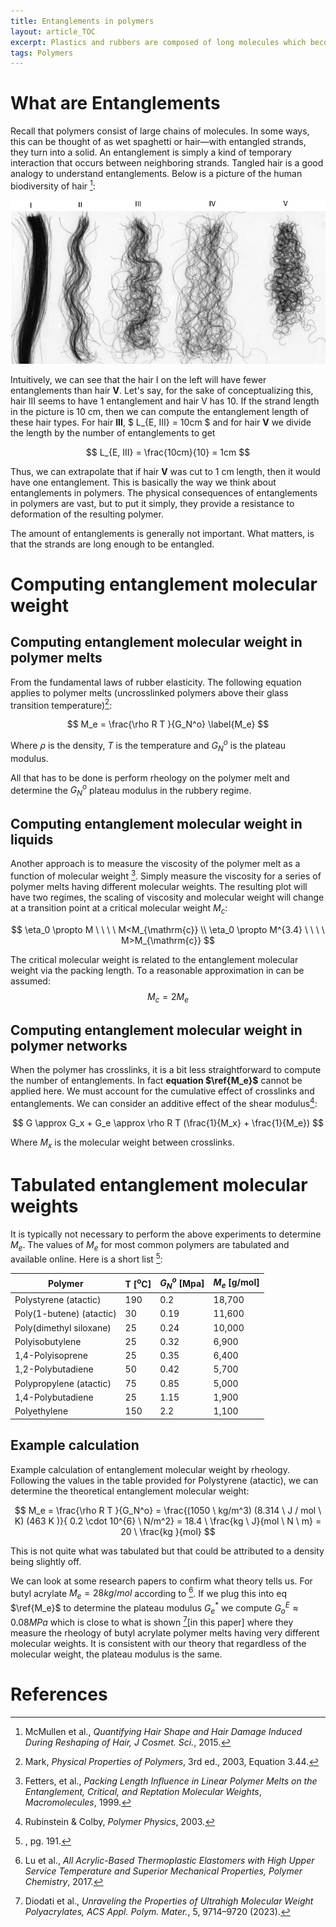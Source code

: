 ```yaml
---
title: Entanglements in polymers
layout: article_TOC
excerpt: Plastics and rubbers are composed of long molecules which become entangled
tags: Polymers
---
```


# What are Entanglements 

Recall that polymers consist of large chains of molecules. In some ways, this can be thought of as wet spaghetti or hair—with entangled strands, they turn into a solid. An entanglement is simply a kind of temporary interaction that occurs between neighboring strands. Tangled hair is a good analogy to understand entanglements. Below is a picture of the human biodiversity of hair [^hair]:

 ![Images-of-various-types-of-hair-illustrating-their-diversity-in-shape-Type-I-is-classifi](\assets\images\Images-of-various-types-of-hair-illustrating-their-diversity-in-shape-Type-I-is-classifi.png)

Intuitively, we can see that the hair I on the left will have fewer entanglements than hair **V**. Let's say, for the sake of conceptualizing this, hair III seems to have 1 entanglement and hair V has 10. If the strand length in the picture is 10 cm, then we can compute the entanglement length of these hair types.
For hair **III**,  $ L_{E, III} = 10cm $ and for hair **V** we divide the length by the number of entanglements to get  


$$
L_{E, III} = \frac{10cm}{10} = 1cm
$$


Thus, we can extrapolate that if hair **V** was cut to 1 cm length, then it would have one entanglement. This is basically the way we think about entanglements in polymers. The physical consequences of entanglements in polymers are vast, but to put it simply, they provide a resistance to deformation of the resulting polymer.

The amount of entanglements is generally not important. What matters, is that the strands are long enough to be entangled. 

 
# Computing entanglement molecular weight
## Computing entanglement molecular weight in polymer melts 

From the fundamental laws of rubber elasticity. The following equation applies to polymer melts (uncrosslinked polymers above their glass transition temperature)[^Mark]:

$$
M_e = \frac{\rho R T }{G_N^o} \label{M_e}
$$

Where $\rho$ is the density, $T$ is the temperature and $G_N^o$ is the plateau modulus. 

All that has to be done is perform rheology on the polymer melt and determine the $G_N^o$ plateau modulus in the rubbery regime.  



## Computing entanglement molecular weight in liquids

Another approach is to measure the viscosity of the polymer melt as a function of molecular weight [^Fetters]. Simply measure the viscosity for a series of polymer melts having different molecular weights. The resulting plot will have two regimes, the scaling of viscosity and molecular weight will change at a transition point at a critical molecular weight $M_c$:


$$
\eta_0 \propto M \ \ \ \  M<M_{\mathrm{c}}
\\
\eta_0 \propto M^{3.4} \ \ \ \ M>M_{\mathrm{c}}
$$

The critical molecular weight is related to the entanglement molecular weight via the packing length. To a reasonable approximation in can be assumed:
$$
M_c = 2M_e
$$




## Computing entanglement molecular weight in polymer networks

When the polymer has crosslinks, it is a bit less straightforward to compute the number of entanglements. In fact **equation $\ref{M_e}$** cannot be applied here. We must account for the cumulative effect of crosslinks and entanglements. We can consider an additive effect of the shear modulus[^Rubinstein]: 


$$
G \approx G_x + G_e \approx \rho R T (\frac{1}{M_x} + \frac{1}{M_e})
$$

Where $M_x$ is the molecular weight between crosslinks. 


# Tabulated entanglement molecular weights

It is typically not necessary to perform the above experiments to determine $M_e$. The values of $M_e$ for most common polymers are tabulated and available online. Here is a short list [^Markid]:

| Polymer                  | T [<sup>o</sup>C] | $G^o_N$ [Mpa] | $M_e$ [g/mol]  |
| ------------------------ | ----------------- | ----------- | ------ |
| Polystyrene (atactic)    | 190               | 0.2         | 18,700 |
| Poly(1-butene) (atactic) | 30                | 0.19        | 11,600 |
| Poly(dimethyl siloxane)  | 25                | 0.24        | 10,000 |
| Polyisobutylene          | 25                | 0.32        | 6,900  |
| 1,4-Polyisoprene         | 25                | 0.35        | 6,400  |
| 1,2-Polybutadiene        | 50                | 0.42        | 5,700  |
| Polypropylene (atactic)  | 75                | 0.85        | 5,000  |
| 1,4-Polybutadiene        | 25                | 1.15        | 1,900  |
| Polyethylene             | 150               | 2.2         | 1,100  |




##  Example calculation

Example calculation of entanglement molecular weight by rheology. Following the values in the table provided for Polystyrene (atactic), we can determine the theoretical entanglement molecular weight: 

$$
M_e = \frac{\rho R T }{G_N^o} = \frac{(1050 \ kg/m^3) (8.314 \ J  / mol \ K) (463 K )}{ 0.2 \cdot 10^{6} \ N/m^2} = 18.4 \ \frac{kg \ J}{mol \ N  \ m} = 20 \ \frac{kg }{mol}
$$

This is not quite what was tabulated but that could be attributed to a density being slightly off. 


We can look at some research papers to confirm what theory tells us. For butyl acrylate  $M_e=28kg/mol$ according to [^PBA]. If we plug this into eq $\ref{M_e}$ to determine the plateau modulus $G_e^*$ we compute $G_o^E \approx 0.08MPa$  which is close to what is shown [^UHMW][in this paper] where they measure the rheology of butyl acrylate polymer melts having very different molecular weights. It is consistent with our theory that regardless of the molecular weight, the plateau modulus is the same.  

# References

[^Fetters]: Fetters, et al., *Packing Length Influence in Linear Polymer Melts on the Entanglement, Critical, and Reptation Molecular Weights*, *Macromolecules*, 1999.
[^hair]: McMullen et al., *Quantifying Hair Shape and Hair Damage Induced During Reshaping of Hair,* *J Cosmet. Sci.*, 2015.
[^rubbery regime]: [Link to FM Rheology Post]({{site.baseurl}}/2024/01/28/FM_Rheology.html)
[^Mark]: Mark, *Physical Properties of Polymers*, 3rd ed., 2003, Equation 3.44.
[^Markid]: [^Mark], pg. 191.
[^Rubinstein]: Rubinstein & Colby, *Polymer Physics*, 2003.
[^PBA]: Lu et al., *All Acrylic-Based Thermoplastic Elastomers with High Upper Service Temperature and Superior Mechanical Properties,* *Polymer Chemistry*, 2017.
[^UHMW]: Diodati et al., *Unraveling the Properties of Ultrahigh Molecular Weight Polyacrylates,* *ACS Appl. Polym. Mater.*, 5, 9714–9720 (2023).
